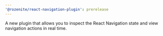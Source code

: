 ```yaml
---
'@rozenite/react-navigation-plugin': prerelease
---
```


A new plugin that allows you to inspect the React Navigation state and view navigation actions in real time.

